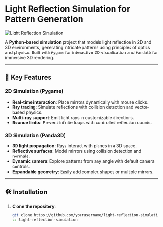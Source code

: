 # Light Reflection Simulation for Pattern Generation

![Light Reflection Simulation](https://via.placeholder.com/800x400.png?text=Dynamic+2D+and+3D+Light+Reflection+Visualization)

A **Python-based simulation** project that models light reflection in 2D and 3D environments, generating intricate patterns using principles of optics and physics. Built with `Pygame` for interactive 2D visualization and `Panda3D` for immersive 3D rendering.

---

## 🌟 Key Features

### **2D Simulation (Pygame)**
- **Real-time interaction**: Place mirrors dynamically with mouse clicks.
- **Ray tracing**: Simulate reflections with collision detection and vector-based physics.
- **Multi-ray support**: Emit light rays in customizable directions.
- **Bounce limits**: Prevent infinite loops with controlled reflection counts.

### **3D Simulation (Panda3D)**
- **3D light propagation**: Rays interact with planes in a 3D space.
- **Reflective surfaces**: Model mirrors using collision detection and normals.
- **Dynamic camera**: Explore patterns from any angle with default camera controls.
- **Expandable geometry**: Easily add complex shapes or multiple mirrors.

---

## 🛠️ Installation

1. **Clone the repository**:
   ```bash
   git clone https://github.com/yourusername/light-reflection-simulation.git
   cd light-reflection-simulation
